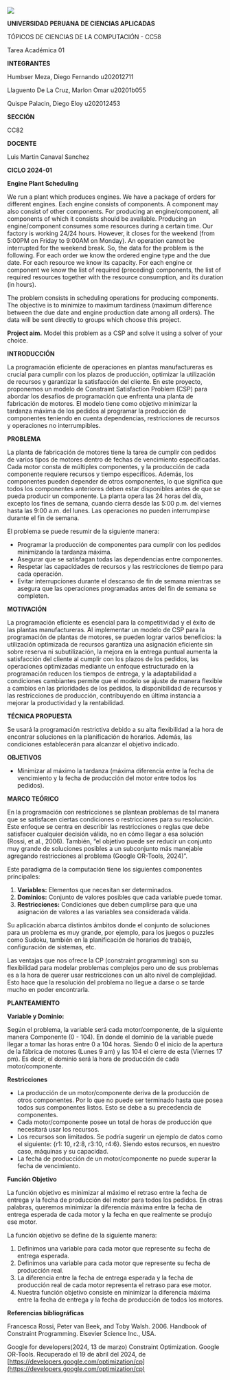 ﻿![](Aspose.Words.3caa8bf7-2718-4cf0-99c8-0f67c5a23c9f.001.jpeg)

**UNIVERSIDAD PERUANA DE CIENCIAS APLICADAS**


TÓPICOS DE CIENCIAS DE LA COMPUTACIÓN - CC58

Tarea Académica 01




**INTEGRANTES**

Humbser Meza, Diego Fernando		u202012711

Llaguento De La Cruz, Marlon Omar		u20201b055

Quispe Palacin, Diego Eloy			u202012453


**SECCIÓN**

CC82



**DOCENTE**

Luis Martin Canaval Sanchez





**CICLO 2024-01**

**Engine Plant Scheduling**

We run a plant which produces engines. We have a package of orders for different engines. Each engine consists of components. A component may also consist of other components. For producing an engine/component, all components of which it consists should be available. Producing an engine/component consumes some resources during a certain time. Our factory is working 24/24 hours. However, it closes for the weekend (from 5:00PM on Friday to 9:00AM on Monday). An operation cannot be interrupted for the weekend break. So, the data for the problem is the following. For each order we know the ordered engine type and the due date. For each resource we know its capacity. For each engine or component we know the list of required (preceding) components, the list of required resources together with the resource consumption, and its duration (in hours).

The problem consists in scheduling operations for producing components. The objective is to minimize to maximum tardiness (maximum difference between the due date and engine production date among all orders). The data will be sent directly to groups which choose this project.

**Project aim.** Model this problem as a CSP and solve it using a solver of your choice.

**INTRODUCCIÓN**

La programación eficiente de operaciones en plantas manufactureras es crucial para cumplir con los plazos de producción, optimizar la utilización de recursos y garantizar la satisfacción del cliente. En este proyecto, proponemos un modelo de Constraint Satisfaction Problem (CSP) para abordar los desafíos de programación que enfrenta una planta de fabricación de motores. El modelo tiene como objetivo minimizar la tardanza máxima de los pedidos al programar la producción de componentes teniendo en cuenta dependencias, restricciones de recursos y operaciones no interrumpibles.

**PROBLEMA**

La planta de fabricación de motores tiene la tarea de cumplir con pedidos de varios tipos de motores dentro de fechas de vencimiento especificadas. Cada motor consta de múltiples componentes, y la producción de cada componente requiere recursos y tiempo específicos. Además, los componentes pueden depender de otros componentes, lo que significa que todos los componentes anteriores deben estar disponibles antes de que se pueda producir un componente. La planta opera las 24 horas del día, excepto los fines de semana, cuando cierra desde las 5:00 p.m. del viernes hasta las 9:00 a.m. del lunes. Las operaciones no pueden interrumpirse durante el fin de semana.

El problema se puede resumir de la siguiente manera:

- Programar la producción de componentes para cumplir con los pedidos minimizando la tardanza máxima.
- Asegurar que se satisfagan todas las dependencias entre componentes.
- Respetar las capacidades de recursos y las restricciones de tiempo para cada operación.
- Evitar interrupciones durante el descanso de fin de semana mientras se asegura que las operaciones programadas antes del fin de semana se completen.



**MOTIVACIÓN**

La programación eficiente es esencial para la competitividad y el éxito de las plantas manufactureras. Al implementar un modelo de CSP para la programación de plantas de motores, se pueden lograr varios beneficios: la utilización optimizada de recursos garantiza una asignación eficiente sin sobre reserva ni subutilización, la mejora en la entrega puntual aumenta la satisfacción del cliente al cumplir con los plazos de los pedidos, las operaciones optimizadas mediante un enfoque estructurado en la programación reducen los tiempos de entrega, y la adaptabilidad a condiciones cambiantes permite que el modelo se ajuste de manera flexible a cambios en las prioridades de los pedidos, la disponibilidad de recursos y las restricciones de producción, contribuyendo en última instancia a mejorar la productividad y la rentabilidad.

**TÉCNICA PROPUESTA**

Se usará la programación restrictiva debido a su alta flexibilidad a la hora de encontrar soluciones en la planificación de horarios. Además, las condiciones establecerán para alcanzar el objetivo indicado.


**OBJETIVOS** 

- Minimizar al máximo la tardanza (máxima diferencia entre la fecha de vencimiento y la fecha de producción del motor entre todos los pedidos).


**MARCO TEÓRICO**

En la programación con restricciones se plantean problemas de tal manera que se satisfacen ciertas condiciones o restricciones para su resolución. Este enfoque se centra en describir las restricciones o reglas que debe satisfacer cualquier decisión válida, no en cómo llegar a esa solución (Rossi, et al., 2006). También, “el objetivo puede ser reducir un conjunto muy grande de soluciones posibles a un subconjunto más manejable agregando restricciones al problema (Google OR-Tools, 2024)”.

Este paradigma de la computación tiene los siguientes componentes principales:

1. **Variables:** Elementos que necesitan ser determinados.
1. **Dominios:** Conjunto de valores posibles que cada variable puede tomar.
1. **Restricciones:** Condiciones que deben cumplirse para que una asignación de valores a las variables sea considerada válida.

Su aplicación abarca distintos ámbitos donde el conjunto de soluciones para un problema es muy grande, por ejemplo, para los juegos o puzzles como Sudoku, también en la planificación de horarios de trabajo, configuración de sistemas, etc. 

Las ventajas que nos ofrece la CP (constraint programming) son su flexibilidad para modelar problemas complejos pero uno de sus problemas es a la hora de querer usar restricciones con un alto nivel de complejidad. Esto hace que la resolución del problema no llegue a darse o se tarde mucho en poder encontrarla.





**PLANTEAMIENTO**

**Variable y Dominio:**

Según el problema, la variable será cada motor/componente, de la siguiente manera Componente (0 - 104). En donde el dominio de la variable puede llegar a tomar las horas entre 0 a 104 horas. Siendo 0 el inicio de la apertura de la fábrica de motores (Lunes 9 am) y las 104 el cierre de esta (Viernes 17 pm). Es decir, el dominio será la hora de producción de cada motor/componente.

**Restricciones**

- La producción de un motor/componente deriva de la producción de otros componentes. Por lo que no puede ser terminado hasta que posea todos sus componentes listos. Esto se debe a su precedencia de componentes.
- Cada motor/componente posee un total de horas de producción que necesitará usar los recursos.
- Los recursos son limitados. Se podría sugerir un ejemplo de datos como el siguiente: {r1: 10, r2:8, r3:10, r4:6}. Siendo estos recursos, en nuestro caso, máquinas y su capacidad.
- La fecha de producción de un motor/componente no puede superar la fecha de vencimiento.

**Función Objetivo**

La función objetivo es minimizar al máximo el retraso entre la fecha de entrega y la fecha de producción del motor para todos los pedidos. En otras palabras, queremos minimizar la diferencia máxima entre la fecha de entrega esperada de cada motor y la fecha en que realmente se produjo ese motor.

La función objetivo se define de la siguiente manera:

1. Definimos una variable para cada motor que represente su fecha de entrega esperada.
1. Definimos una variable para cada motor que represente su fecha de producción real.
1. La diferencia entre la fecha de entrega esperada y la fecha de producción real de cada motor representa el retraso para ese motor.
1. Nuestra función objetivo consiste en minimizar la diferencia máxima entre la fecha de entrega y la fecha de producción de todos los motores.


**Referencias bibliográficas**

Francesca Rossi, Peter van Beek, and Toby Walsh. 2006. Handbook of Constraint Programming. Elsevier Science Inc., USA.

Google for developers(2024, 13 de marzo) Constraint Optimization. Google OR-Tools. Recuperado el 19 de abril del 2024, de [https://developers.google.com/optimization/cp](https://developers.google.com/optimization/cp)



